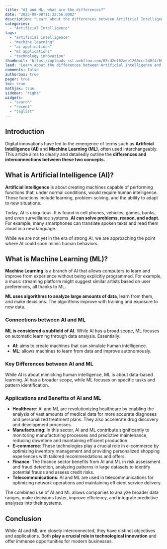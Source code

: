 ```yaml
---
title: "AI and ML, what are the differences?"
date: "2023-09-08T11:32:56.000Z"
description: "Learn about the differences between Artificial Intelligence and Machine Learning and how they are used in modern businesses."
categories:
  - "Artificial Intelligence"
tags:
  - "artificial intelligence"
  - "machine learning"
  - "ai applications"
  - "ml applications"
  - "technology innovation"
thumbnail: "https://uploads-ssl.webflow.com/65cd2e162ade1260ccc240f4/65d22c3bb02225833a1bd3c6_ai-and-ml-what-are-the-differences.jpeg"
lead: "Learn about the differences between Artificial Intelligence and Machine Learning and how they are used in modern businesses."
comments: false
authorbox: true
pager: true
toc: true
mathjax: true
sidebar: "right"
widgets:
  - "search"
  - "recent"
  - "taglist"
---
```


**Introduction**
----------------

Digital innovations have led to the emergence of terms such as **Artificial Intelligence (AI)** and **Machine Learning (ML)**, often used interchangeably. This article aims to clearly and detailedly outline the **differences and interconnections between these two concepts.**

**What is Artificial Intelligence (AI)?**
-----------------------------------------

**Artificial Intelligence** is about creating machines capable of performing functions that, under normal conditions, would require human intelligence. These functions include learning, problem-solving, and the ability to adapt to new situations.

Today, AI is ubiquitous. It is found in cell phones, vehicles, games, banks, and even surveillance systems. **AI can solve problems, reason, and adapt.** For example, many smartphones can translate spoken texts and read them aloud in a new language.

While we are not yet in the era of strong AI, we are approaching the point where AI could soon mimic human behaviors.

What is Machine Learning (ML)?
------------------------------

**Machine Learning** is a branch of AI that allows computers to learn and improve from experience without being explicitly programmed. For example, a music streaming platform might suggest similar artists based on user preferences, all thanks to ML.

**ML uses algorithms to analyze large amounts of data**, learn from them, and make decisions. The algorithms improve with training and exposure to new data.

### Connections between AI and ML

**ML is considered a subfield of AI.** While AI has a broad scope, ML focuses on automatic learning through data analysis. Essentially:

* **AI**: aims to create machines that can simulate human intelligence.
* **ML**: allows machines to learn from data and improve autonomously.

### Key Differences between AI and ML

While AI is about mimicking human intelligence, ML is about data-based learning. AI has a broader scope, while ML focuses on specific tasks and pattern identification.

### Applications and Benefits of AI and ML

* **Healthcare**: AI and ML are revolutionizing healthcare by enabling the analysis of vast amounts of medical data for more accurate diagnoses and personalized treatment plans. They also accelerate drug discovery and development processes.
* **Manufacturing**: In this sector, AI and ML contribute significantly to monitoring manufacturing processes and predictive maintenance, reducing downtime and maintaining efficient production.
* **E-commerce**: These technologies play a crucial role in e-commerce by optimizing inventory management and providing personalized shopping experiences with tailored recommendations and offers.
* **Finance**: The finance sector benefits from AI and ML in risk assessment and fraud detection, analyzing patterns in large datasets to identify potential frauds and assess credit risks.
* **Telecommunications**: AI and ML are used in telecommunications for optimizing network operations and maintaining efficient service delivery.

The combined use of AI and ML allows companies to analyze broader data ranges, make decisions faster, improve efficiency, and integrate predictive analyses into their systems.

Conclusion
----------

While AI and ML are closely interconnected, they have distinct objectives and applications. Both **play a crucial role in technological innovation** and offer immense opportunities for modern businesses.

